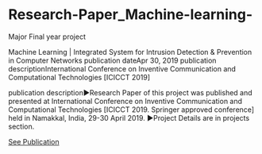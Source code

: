 # Research-Paper_Machine-learning-
Major Final year project

Machine Learning | Integrated System for Intrusion Detection & Prevention in Computer Networks
publication dateApr 30, 2019  publication descriptionInternational Conference on Inventive Communication and Computational Technologies [ICICCT 2019]

publication description►Research Paper of this project was published and presented at International Conference on Inventive Communication and Computational Technologies [ICICCT 2019. Springer approved conference] held in Namakkal, India, 29-30 April 2019.
►Project Details are in projects section.

<a href="https://drive.google.com/file/d/1YoIkm5fKYJUk92LOuFaRU1zWvjy-yB-k/view"> See Publication</a>

